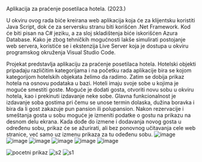 Aplikacija za praćenje posetilaca hotela. (2023.)

U okviru ovog rada biće kreirana web aplikacija koja će za klijentsku koristiti Java Script,
dok će za serversku stranu biti korišćen .Net Framework. Kod će biti pisan na C# jeziku, a za 
sloj skladištenja biće iskorišćen Azura Database. Kako je zbog tehničkih mogućnosti lakše simulirati
postojanje web servera, koristiće se i ekstenzija Live Server koja je dostupa u okviru
programskog okruženja Visual Studio Code.

Projekat predstavlja aplikaciju za praćenje posetilaca hotela. Hotelski objekti pripadaju
različitim kategorijama i na početku rada aplikacije bira se kojom kategorijom hotelskih
objekata želimo da radimo. Zatim se dobija prikaz hotela na osnovu podataka u bazi.
Hoteli imaju svoje sobe u kojima je moguće smestiti goste. Moguće je dodati gosta,
otvoriti novu sobu u okviru hotela, kao i prekinuti izdavanje neke sobe. Glavna
funkcionalnost je izdavanje soba gostima pri čemu se unose termin dolaska, dužina
boravka i bira da li gost zakazuje pun pansion ili polupansion. Nakon rezervacije i
smeštanja gosta u sobu moguće je izmeniti podatke o gostu na prikazu na desnom delu
ekrana. Kada dođe do izmene i dodavanja novog gosta u određenu sobu, prikaz će se
ažurirati, ali bez ponovnog učitavanja cele web stranice, već samo uz izmenu prikaza za tu
odeđenu sobu. 
![image](https://github.com/tasicaca/Hotel-management-application/assets/96747833/89ead3fb-9d61-4423-a63e-3aadb47b1f11)
![image](https://github.com/tasicaca/Hotel-management-application/assets/96747833/3ece0c9c-34e5-4da2-ac7a-70e85bec67fe)
![image](https://github.com/tasicaca/Hotel-management-application/assets/96747833/17197c59-0242-4fac-89e0-969910fbc61c)
![image](https://github.com/tasicaca/Hotel-management-application/assets/96747833/edddcc00-c645-4b20-b519-dd877f37b7cd)
![image](https://github.com/tasicaca/Hotel-management-application/assets/96747833/51818228-b680-49bb-86f6-1b15bbe3f6a4)
![image](https://github.com/tasicaca/Hotel-management-application/assets/96747833/12ce8887-129e-406e-9b33-4791745d3550)


![pocetni prikaz](https://github.com/tasicaca/Hotel-management-application/assets/96747833/59462713-cf6f-40ed-8b17-6a8db846354c)
![s2](https://github.com/tasicaca/Hotel-management-application/assets/96747833/6dc4f939-c0b8-4afc-a0f2-7ae8614144ae)
![s1](https://github.com/tasicaca/Hotel-management-application/assets/96747833/ce58a448-cd4c-4ee2-85aa-a5b06f5df945)

